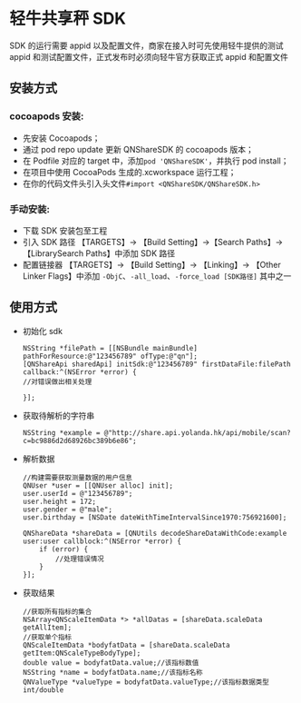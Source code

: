 # 轻牛共享秤 SDK

SDK 的运行需要 appid 以及配置文件，商家在接入时可先使用轻牛提供的测试 appid 和测试配置文件，正式发布时必须向轻牛官方获取正式 appid 和配置文件

## 安装方式

### cocoapods 安装:

- 先安装 Cocoapods；
- 通过 pod repo update 更新 QNShareSDK 的 cocoapods 版本；
- 在 Podfile 对应的 target 中，添加`pod 'QNShareSDK'`，并执行 pod install；
- 在项目中使用 CocoaPods 生成的.xcworkspace 运行工程；
- 在你的代码文件头引入头文件`#import <QNShareSDK/QNShareSDK.h>`

### 手动安装:

- 下载 SDK 安装包至工程
- 引入 SDK 路径 【TARGETS】-> 【Build Setting】->【Search Paths】->【LibrarySearch Paths】中添加 SDK 路径
- 配置链接器 【TARGETS】-> 【Build Setting】-> 【Linking】-> 【Other Linker Flags】中添加 `-ObjC`、`-all_load`、`-force_load [SDK路径]` 其中之一

## 使用方式

- 初始化 sdk

  ```objc
  NSString *filePath = [[NSBundle mainBundle] pathForResource:@"123456789" ofType:@"qn"];
  [QNShareApi sharedApi] initSdk:@"123456789" firstDataFile:filePath callback:^(NSError *error) {
  //对错误做出相关处理

  }];
  ```

- 获取待解析的字符串

  ```objc
  NSString *example = @"http://share.api.yolanda.hk/api/mobile/scan?c=bc9886d2d68926bc389b6e86";
  ```

- 解析数据

  ```objc
  //构建需要获取测量数据的用户信息
  QNUser *user = [[QNUser alloc] init];
  user.userId = @"123456789";
  user.height = 172;
  user.gender = @"male";
  user.birthday = [NSDate dateWithTimeIntervalSince1970:756921600];

  QNShareData *shareData = [QNUtils decodeShareDataWithCode:example user:user callblock:^(NSError *error) {
      if (error) {
          //处理错误情况
      }
  }];
  ```

- 获取结果
  ```objc
  //获取所有指标的集合
  NSArray<QNScaleItemData *> *allDatas = [shareData.scaleData getAllItem];
  //获取单个指标
  QNScaleItemData *bodyfatData = [shareData.scaleData getItem:QNScaleTypeBodyType];
  double value = bodyfatData.value;//该指标数值
  NSString *name = bodyfatData.name;//该指标名称
  QNValueType *valueType = bodyfatData.valueType;//该指标数据类型 int/double
  ```

